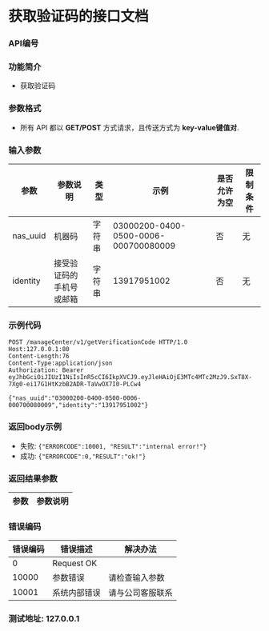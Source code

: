 获取验证码的接口文档
=================================

### API编号

### 功能简介
* 获取验证码

### 参数格式

* 所有 API 都以 **GET/POST** 方式请求，且传送方式为 **key-value键值对**.

### 输入参数


 参数           |参数说明                 |  类型       |   示例                             |是否允许为空|  限制条件
----------------|-------------------------|-------------|------------------------------------|------------|---------------------
nas_uuid        |机器码                   |字符串       |03000200-0400-0500-0006-000700080009|否          |无
identity        |接受验证码的手机号或邮箱 |字符串       |13917951002                         |否          |无

### 示例代码

    POST /manageCenter/v1/getVerificationCode HTTP/1.0
    Host:127.0.0.1:80
    Content-Length:76
    Content-Type:application/json
    Authorization: Bearer eyJhbGciOiJIUzI1NiIsInR5cCI6IkpXVCJ9.eyJleHAiOjE3MTc4MTc2MzJ9.SxT8X-7Xg0-ei17G1HtKzbB2ADR-TaVwOX7I0-PLCw4

    {"nas_uuid":"03000200-0400-0500-0006-000700080009","identity":"13917951002"}

### 返回body示例

* 失败: `{"ERRORCODE":10001, "RESULT":"internal error!"}`
* 成功: `{"ERRORCODE":0,"RESULT":"ok!"}`


### 返回结果参数

参数            | 参数说明
----------------|-------------------------------


### 错误编码

错误编码    | 错误描述                  | 解决办法
------------|---------------------------|------------------
0           | Request OK                |
10000       | 参数错误                  | 请检查输入参数
10001       | 系统内部错误              | 请与公司客服联系

### 测试地址: 127.0.0.1

